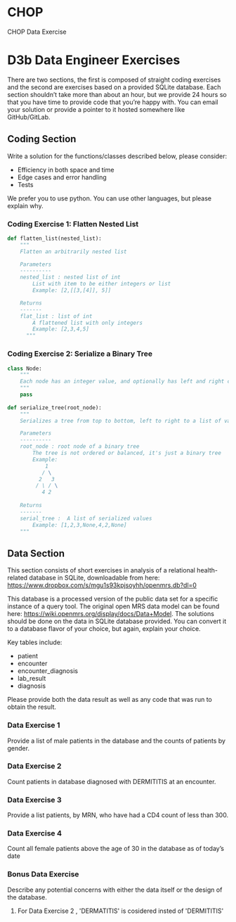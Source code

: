 # CHOP
CHOP Data Exercise
# D3b Data Engineer Exercises

There are two sections, the first is composed of straight coding exercises and the second are exercises based on a provided SQLite database. Each section shouldn’t take more than about an hour, but we provide 24 hours so that you have time to provide code that you’re happy with. You can email your solution or provide a pointer to it hosted somewhere like GitHub/GitLab.

## Coding Section

Write a solution for the functions/classes described below, please consider:

  - Efficiency in both space and time
  - Edge cases and error handling
  - Tests

We prefer you to use python. You can use other languages, but please explain why. 

### Coding Exercise 1: Flatten Nested List

```python
def flatten_list(nested_list):
    """
    Flatten an arbitrarily nested list

    Parameters
    ----------
    nested_list : nested list of int
        List with item to be either integers or list
        Example: [2,[[3,[4]], 5]]

    Returns
    -------
    flat_list : list of int
        A flattened list with only integers
        Example: [2,3,4,5]
      """
```

### Coding Exercise 2: Serialize a Binary Tree


```python
class Node:
    """
    Each node has an integer value, and optionally has left and right children
    """
    pass
    
def serialize_tree(root_node):
    """
    Serializes a tree from top to bottom, left to right to a list of values

    Parameters
    ----------
    root_node : root node of a binary tree
        The tree is not ordered or balanced, it's just a binary tree
        Example:
            1
           / \
          2   3
         / \ / \
           4 2
      
    Returns
    -------
    serial_tree :  A list of serialized values
        Example: [1,2,3,None,4,2,None]
    """
```

## Data Section

This section consists of short exercises in analysis of a relational health-related database in SQLite, downloadable from here: https://www.dropbox.com/s/mgu1s93kpjsoyhh/openmrs.db?dl=0

This database is a processed version of the public data set for a specific instance of a query tool. The original open MRS data model can be found here: https://wiki.openmrs.org/display/docs/Data+Model. The solutions should be done on the data in SQLite database provided. You can convert it to a database flavor of your choice, but again, explain your choice. 

Key tables include:
- patient
- encounter
- encounter_diagnosis
- lab_result
- diagnosis

Please provide both the data result as well as any code that was run to obtain the result. 

### Data Exercise 1

Provide a list of male patients in the database and the counts of patients by gender.

### Data Exercise 2

Count patients in database diagnosed with DERMITITIS at an encounter.

### Data Exercise 3

Provide a list patients, by MRN, who have had a CD4 count of less than 300.

### Data Exercise 4

Count all female patients above the age of 30 in the database as of today’s date

### Bonus Data Exercise

Describe any potential concerns with either the data itself or the design of the database.
1. For Data Exercise 2 , 'DERMATITIS' is cosidered insted of 'DERMITITIS'
